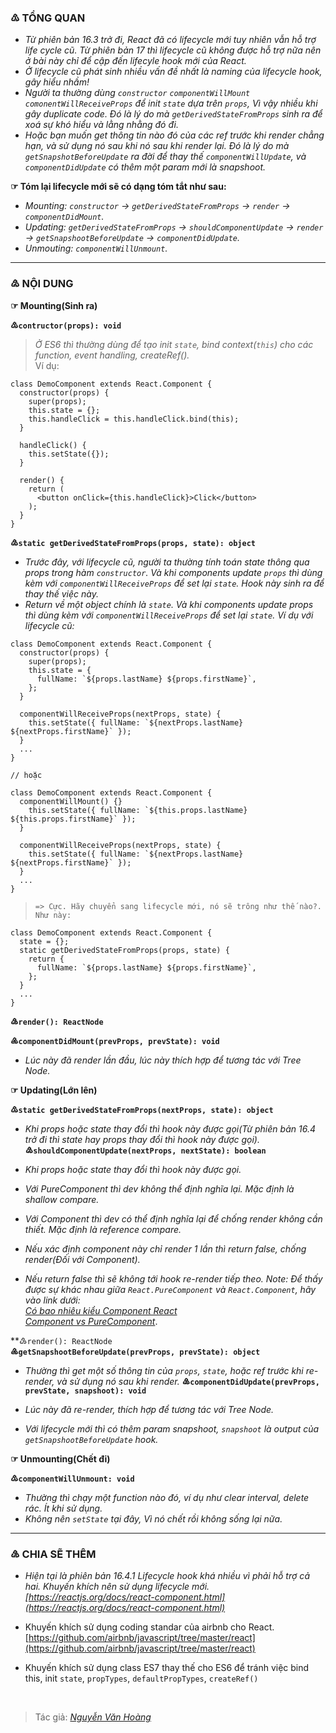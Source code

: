 ### ♳ TỔNG QUAN
- *Từ phiên bản 16.3 trở đi, React đã có lifecycle mới tuy nhiên vẫn hỗ trợ life cycle cũ. Từ phiên bản 17 thì lifecycle cũ không được hỗ trợ nữa nên ở bài này chỉ để cập đến lifecyle hook mới của React.*
- *Ở lifecycle cũ phát sinh nhiều vấn đề nhất là naming của lifecycle hook, gây hiểu nhầm!*
- *Người ta thường dùng `constructor` `componentWillMount` `comonentWillReceiveProps` để init `state` dựa trên `props`, Vì vậy nhiều khi gây duplicate code. Đó là lý do mà `getDerivedStateFromProps` sinh ra để xoá sự khó hiểu và lằng nhằng đó đi.*
- *Hoặc bạn muốn get thông tin nào đó của các ref trước khi render chẳng hạn, và sử dụng nó sau khi nó sau khi render lại. Đó là lý do mà `getSnapshotBeforeUpdate` ra đời để thay thế `componentWillUpdate`, và `componentDidUpdate` có thêm một param mới là snapshoot.*

**☞ Tóm lại lifecycle mới sẽ có dạng tóm tắt như sau:**
- *Mounting: `constructor` → `getDerivedStateFromProps` → `render` → `componentDidMount`.*
- *Updating: `getDerivedStateFromProps` → `shouldComponentUpdate` → `render` → `getSnapshootBeforeUpdate` → `componentDidUpdate`.*
- *Unmouting: `componentWillUnmount`.*
----
### ♴ NỘI DUNG
**☞ Mounting(Sinh ra)**

**♳`contructor(props): void`**
> *Ở ES6 thì thường dùng để tạo init `state`, bind context(`this`) cho các function, event handling, createRef().*<br/>
Ví dụ:
```
class DemoComponent extends React.Component {
  constructor(props) {
    super(props);
    this.state = {};
    this.handleClick = this.handleClick.bind(this);
  }

  handleClick() {
    this.setState({});
  }

  render() {
    return (
      <button onClick={this.handleClick}>Click</button>
    );
  }
}
``` 

**♴`static getDerivedStateFromProps(props, state): object`**

- *Trước đây, với lifecycle cũ, người ta thường tính toán state thông qua props trong hàm `constructor`. Và khi components update `props` thì dùng kèm với `componentWillReceiveProps` để set lại `state`. Hook này sinh ra để thay thế việc này.*
- *Return về một object chính là `state`. Và khi components update props thì dùng kèm với `componentWillReceiveProps` để set lại `state`. Ví dụ với lifecycle cũ:*
```
class DemoComponent extends React.Component {
  constructor(props) {
    super(props);
    this.state = {
      fullName: `${props.lastName} ${props.firstName}`,
    };
  }

  componentWillReceiveProps(nextProps, state) {
    this.setState({ fullName: `${nextProps.lastName} ${nextProps.firstName}` });
  }
  ...
}

// hoặc 

class DemoComponent extends React.Component {
  componentWillMount() {}
    this.setState({ fullName: `${this.props.lastName} ${this.props.firstName}` });
  }

  componentWillReceiveProps(nextProps, state) {
    this.setState({ fullName: `${nextProps.lastName} ${nextProps.firstName}` });
  }
  ...
}
```   
> `=> Cực. Hãy chuyển sang lifecycle mới, nó sẽ trông như thế nào?. Như này:`
```
class DemoComponent extends React.Component {
  state = {};
  static getDerivedStateFromProps(props, state) {
    return {
      fullName: `${props.lastName} ${props.firstName}`,
    };
  }
  ...
}
```
**♵`render(): ReactNode`**

**♶`componentDidMount(prevProps, prevState): void`**

- *Lúc này đã render lần đầu, lúc này thích hợp để tương tác với Tree Node.*
 
**☞ Updating(Lớn lên)**

**♳`static getDerivedStateFromProps(nextProps, state): object`**

- *Khi props hoặc state thay đổi thì hook này được gọi(Từ phiên bản 16.4 trở đi thì state hay props thay đổi thì hook này được gọi).*
**♴`shouldComponentUpdate(nextProps, nextState): boolean`**

- *Khi props hoặc state thay đổi thì hook này được gọi.*
- *Với PureComponent thì dev không thể định nghĩa lại. Mặc định là shallow compare.*
- *Với Component thì dev có thể định nghĩa lại để chống render không cần thiết. Mặc định là reference compare.*
- *Nếu xác định component này chỉ render 1 lần thì return false, chống render(Đối với Component).*
- *Nếu return false thì sẽ không tới hook re-render tiếp theo. Note: Để thấy được sự khác nhau giữa `React.PureComponent` và `React.Component`, hãy vào link dưới:<br/>
[Có bao nhiêu kiểu Component React](https://github.com/nguyenvanhoang26041994/dev-experiences/blob/master/React/how_many_component_types.md)<br/>
[Component vs PureComponent](https://github.com/nguyenvanhoang26041994/dev-experiences/blob/master/React/component_vs_purecomponent.md)*.
  
**♵`render(): ReactNode`
<br/>
**♶`getSnapshootBeforeUpdate(prevProps, prevState): object`**

- *Thường thì get một số thông tin của `props`, `state`, hoặc ref trước khi re-render, và sử dụng nó sau khi render.*
**♷`componentDidUpdate(prevProps, prevState, snapshoot): void`**

- *Lúc này đã re-render, thích hợp để tương tác với Tree Node.*
- *Với lifecycle mới thì có thêm param snapshoot, `snapshoot` là output của `getSnapshootBeforeUpdate` hook.*
  
**☞ Unmounting(Chết đi)**

**♳`componentWillUnmount: void`**

- *Thường thì chạy một function nào đó, ví dụ như clear interval, delete rác. Ít khi sử dụng.*
- *Không nên `setState` tại đây, Vì nó chết rồi không sống lại nữa.*
----
### ♵ CHIA SẼ THÊM
- *Hiện tại là phiên bản 16.4.1 Lifecycle hook khá nhiều vì phải hỗ trợ cả hai. Khuyến khích nên sử dụng lifecycle mới.
    [https://reactjs.org/docs/react-component.html](https://reactjs.org/docs/react-component.html)*
 
- Khuyến khích sử dụng coding standar của airbnb cho React.
    [https://github.com/airbnb/javascript/tree/master/react](https://github.com/airbnb/javascript/tree/master/react)
 
- Khuyến khích sử dụng class ES7 thay thế cho ES6 để tránh việc bind this, init `state`, `propTypes`, `defaultPropTypes`,
   `createRef()`
   
<br/>

> Tác giả: *[Nguyễn Văn Hoàng](https://www.facebook.com/nvh26041994)*
